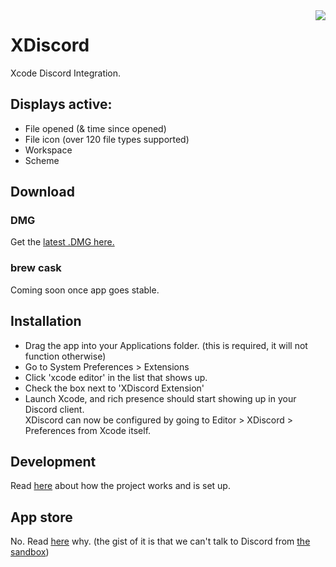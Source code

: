 <img src="https://jari.lol/ZPuuGrnTBA.png" align="right">

# XDiscord
Xcode Discord Integration.

## Displays active:

- File opened (& time since opened)
- File icon (over 120 file types supported)
- Workspace
- Scheme

## Download

### DMG

Get the [latest .DMG here.](https://github.com/jariz/XcodeRPC/releases/latest)

### brew cask

Coming soon once app goes stable.

## Installation 

- Drag the app into your Applications folder. (this is required, it will not function otherwise)
- Go to System Preferences > Extensions
- Click 'xcode editor' in the list that shows up.
- Check the box next to 'XDiscord Extension'
- Launch Xcode, and rich presence should start showing up in your Discord client.  
   XDiscord can now be configured by going to Editor > XDiscord > Preferences from Xcode itself.

## Development

Read [here](DEVELOPMENT.md) about how the project works and is set up.

## App store

No. Read [here](DEVELOPMENT.md) why. (the gist of it is that we can't talk to Discord from [the sandbox](https://developer.apple.com/library/archive/documentation/Security/Conceptual/AppSandboxDesignGuide/AboutAppSandbox/AboutAppSandbox.html))

